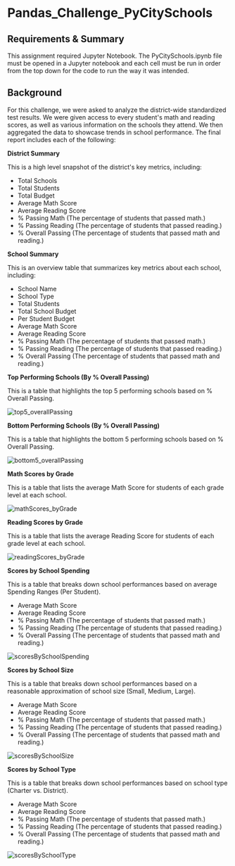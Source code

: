 # Pandas_Challenge_PyCitySchools

## Requirements & Summary
This assignment required Jupyter Notebook. The PyCitySchools.ipynb file must be opened in a Jupyter notebook and each cell must be run in order from the top down for the code to run the way it was intended.

## Background
For this challenge, we were asked to analyze the district-wide standardized test results. We were given access to every student's math and reading scores, as well as various information on the schools they attend. We then aggregated the data to showcase trends in school performance.
The final report includes each of the following:

**District Summary**

This is a high level snapshot of the district's key metrics, including:
- Total Schools
- Total Students
- Total Budget
- Average Math Score
- Average Reading Score
- % Passing Math (The percentage of students that passed math.)
- % Passing Reading (The percentage of students that passed reading.)
- % Overall Passing (The percentage of students that passed math and reading.)


**School Summary**

This is an overview table that summarizes key metrics about each school, including:
- School Name
- School Type
- Total Students
- Total School Budget
- Per Student Budget
- Average Math Score
- Average Reading Score
- % Passing Math (The percentage of students that passed math.)
- % Passing Reading (The percentage of students that passed reading.)
- % Overall Passing (The percentage of students that passed math and reading.)


**Top Performing Schools (By % Overall Passing)**

This is a table that highlights the top 5 performing schools based on % Overall Passing.

![top5_overallPassing](https://user-images.githubusercontent.com/74940976/118375785-cb831300-b578-11eb-9da5-6d5fc826c1bd.PNG)

**Bottom Performing Schools (By % Overall Passing)**

This is a table that highlights the bottom 5 performing schools based on % Overall Passing.

![bottom5_overallPassing](https://user-images.githubusercontent.com/74940976/118375830-29175f80-b579-11eb-9185-a08f7fbfd68d.PNG)

**Math Scores by Grade**

This is a table that lists the average Math Score for students of each grade level at each school.

![mathScores_byGrade](https://user-images.githubusercontent.com/74940976/118375833-2caae680-b579-11eb-8ce5-9043858b62cc.PNG)

**Reading Scores by Grade**

This is a table that lists the average Reading Score for students of each grade level at each school.

![readingScores_byGrade](https://user-images.githubusercontent.com/74940976/118375836-303e6d80-b579-11eb-89b0-6ee18e59cc49.PNG)

**Scores by School Spending**

This is a table that breaks down school performances based on average Spending Ranges (Per Student).
- Average Math Score
- Average Reading Score
- % Passing Math (The percentage of students that passed math.)
- % Passing Reading (The percentage of students that passed reading.)
- % Overall Passing (The percentage of students that passed math and reading.)

![scoresBySchoolSpending](https://user-images.githubusercontent.com/74940976/118375843-359bb800-b579-11eb-8243-dd9cd3dc8723.PNG)

**Scores by School Size**
 
This is a table that breaks down school performances based on a reasonable approximation of school size (Small, Medium, Large).
- Average Math Score
- Average Reading Score
- % Passing Math (The percentage of students that passed math.)
- % Passing Reading (The percentage of students that passed reading.)
- % Overall Passing (The percentage of students that passed math and reading.)

![scoresBySchoolSize](https://user-images.githubusercontent.com/74940976/118375849-3af90280-b579-11eb-9ccd-8adfaba2c25a.PNG)

**Scores by School Type**

This is a table that breaks down school performances based on school type (Charter vs. District).
- Average Math Score
- Average Reading Score
- % Passing Math (The percentage of students that passed math.)
- % Passing Reading (The percentage of students that passed reading.)
- % Overall Passing (The percentage of students that passed math and reading.)

![scoresBySchoolType](https://user-images.githubusercontent.com/74940976/118375851-3df3f300-b579-11eb-99ce-459479206cb9.PNG)
